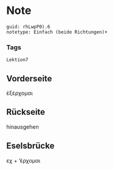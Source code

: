 # Note
```
guid: rhLwpP0).6
notetype: Einfach (beide Richtungen)+
```

### Tags
```
Lektion7
```

## Vorderseite
ἐξέρχομαι

## Rückseite
hinausgehen

## Eselsbrücke
εχ + ʼέρχομαι
